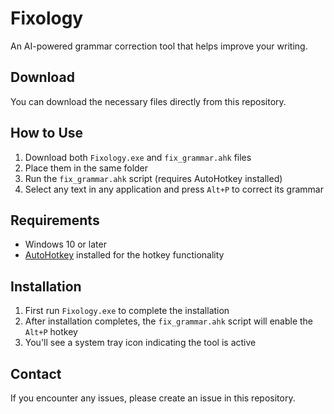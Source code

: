 # Fixology

An AI-powered grammar correction tool that helps improve your writing.

## Download

You can download the necessary files directly from this repository.

## How to Use

1. Download both `Fixology.exe` and `fix_grammar.ahk` files
2. Place them in the same folder
3. Run the `fix_grammar.ahk` script (requires AutoHotkey installed)
4. Select any text in any application and press `Alt+P` to correct its grammar

## Requirements

- Windows 10 or later
- [AutoHotkey](https://www.autohotkey.com/) installed for the hotkey functionality

## Installation

1. First run `Fixology.exe` to complete the installation
2. After installation completes, the `fix_grammar.ahk` script will enable the `Alt+P` hotkey
3. You'll see a system tray icon indicating the tool is active

## Contact

If you encounter any issues, please create an issue in this repository.